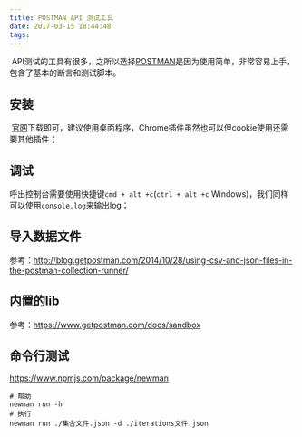 ```yaml
---
title: POSTMAN API 测试工具
date: 2017-03-15 18:44:48
tags: 
---
```


​	API测试的工具有很多，之所以选择[POSTMAN](https://www.getpostman.com/)是因为使用简单，非常容易上手，包含了基本的断言和测试脚本。

## 安装

​	[官网](https://www.getpostman.com/)下载即可，建议使用桌面程序，Chrome插件虽然也可以但cookie使用还需要其他插件；





## 调试

​	呼出控制台需要使用快捷键`cmd + alt +c`(`ctrl + alt +c` Windows)，我们同样可以使用`console.log`来输出log；

## 导入数据文件

参考：http://blog.getpostman.com/2014/10/28/using-csv-and-json-files-in-the-postman-collection-runner/



## 内置的lib



参考：https://www.getpostman.com/docs/sandbox



## 命令行测试

https://www.npmjs.com/package/newman

```shell
# 帮助
newman run -h
# 执行
newman run ./集合文件.json -d ./iterations文件.json
```

